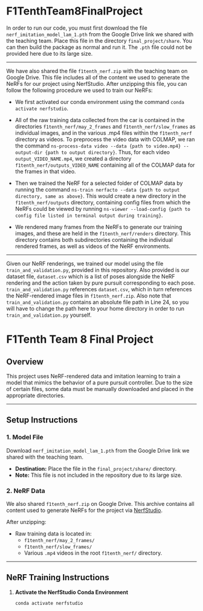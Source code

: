 # F1TenthTeam8FinalProject

In order to run our code, you must first download the file `nerf_imitation_model_lam_1.pth` from the Google Drive link we shared with the teaching team. Place this file in the directory `final_project/share`. You can then build the package as normal and run it. The `.pth` file could not be provided here due to its large size.

---

We have also shared the file `f1tenth_nerf.zip` with the teaching team on Google Drive. This file includes all of the content we used to generate the NeRFs for our project using NerfStudio. After unzipping this file, you can follow the following procedure we used to train our NeRFs:

- We first activated our conda environment using the command `conda activate nerfstudio`.

- All of the raw training data collected from the car is contained in the directories `f1tenth_nerf/may_2_frames` and `f1tenth_nerf/slow_frames` as individual images, and in the various .mp4 files within the `f1tenth_nerf` directory as videos. To preprocess the video data with COLMAP, we ran the command `ns-process-data video --data {path to video.mp4} --output-dir {path to output directory}`. Thus, for each video `output_VIDEO_NAME.mp4`, we created a directory `f1tenth_nerf/outputs_VIDEO_NAME` containing all of the COLMAP data for the frames in that video.

- Then we trained the NeRF for a selected folder of COLMAP data by running the command `ns-train nerfacto --data {path to output directory, same as above}`. This would create a new directory in the `f1tenth_nerf/outputs` directory, containing config files from which the NeRFs could be viewed by running `ns-viewer --load-config {path to config file listed in terminal output during training}`.

- We rendered many frames from the NeRFs to generate our training images, and these are held in the `f1tenth_nerf/renders` directory. This directory contains both subdirectories containing the individual rendered frames, as well as videos of the NeRF environments.

---

Given our NeRF renderings, we trained our model using the file `train_and_validation.py`, provided in this repository. Also provided is our dataset file, `dataset.csv` which is a list of poses alongside the NeRF rendering and the action taken by pure pursuit corresponding to each pose. `train_and_validation.py` references `dataset.csv`, which in turn references the NeRF-rendered image files in `f1tenth_nerf.zip`. Also note that `train_and_validation.py` contains an absolute file path in Line 24, so you will have to change the path here to your home directory in order to run `train_and_validation.py` yourself.



# F1Tenth Team 8 Final Project

## Overview

This project uses NeRF-rendered data and imitation learning to train a model that mimics the behavior of a pure pursuit controller. Due to the size of certain files, some data must be manually downloaded and placed in the appropriate directories.

---

## Setup Instructions

### 1. Model File

Download `nerf_imitation_model_lam_1.pth` from the Google Drive link we shared with the teaching team.

- **Destination:** Place the file in the `final_project/share/` directory.
- **Note:** This file is not included in the repository due to its large size.

### 2. NeRF Data

We also shared `f1tenth_nerf.zip` on Google Drive. This archive contains all content used to generate NeRFs for the project via [NerfStudio](https://docs.nerf.studio).

After unzipping:

- Raw training data is located in:
  - `f1tenth_nerf/may_2_frames/`
  - `f1tenth_nerf/slow_frames/`
  - Various `.mp4` videos in the root `f1tenth_nerf/` directory.

---

## NeRF Training Instructions

1. **Activate the NerfStudio Conda Environment**  
   ```bash
   conda activate nerfstudio


